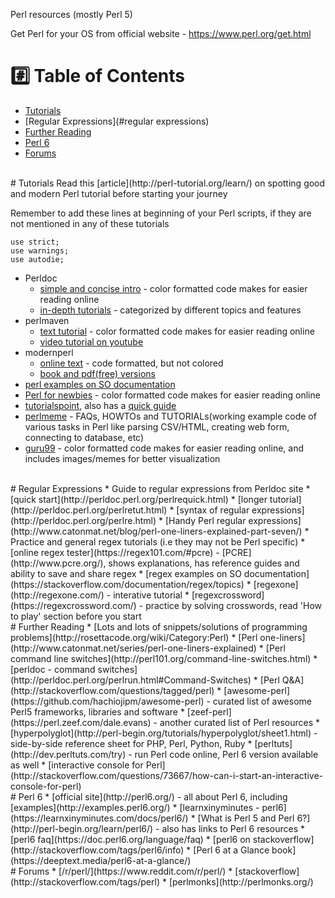 Perl resources (mostly Perl 5)

Get Perl for your OS from official website - https://www.perl.org/get.html

# :hash: Table of Contents
* [Tutorials](#tutorials)
* [Regular Expressions](#regular expressions)
* [Further Reading](#further-reading)
* [Perl 6](#perl-6)
* [Forums](#forums)

<br>
# <a name="tutorials"></a>Tutorials
Read this [article](http://perl-tutorial.org/learn/) on spotting good and modern Perl tutorial before starting your journey

Remember to add these lines at beginning of your Perl scripts, if they are not mentioned in any of these tutorials

	use strict;
	use warnings;
	use autodie;

* Perldoc
    * [simple and concise intro](http://perldoc.perl.org/perlintro.html) - color formatted code makes for easier reading online
    * [in-depth tutorials](http://perldoc.perl.org/index-tutorials.html) - categorized by different topics and features
* perlmaven
    * [text tutorial](http://perlmaven.com/perl-tutorial) - color formatted code makes for easier reading online
    * [video tutorial on youtube](https://www.youtube.com/playlist?list=PL2C0606EC4C89FF86)
* modernperl
    * [online text](http://modernperlbooks.com/books/modern_perl_2016/) - code formatted, but not colored
    * [book and pdf(free) versions](http://onyxneon.com/books/modern_perl/)
* [perl examples on SO documentation](http://stackoverflow.com/documentation/perl/topics)
* [Perl for newbies](http://perl-begin.org/tutorials/perl-for-newbies/) - color formatted code makes for easier reading online
* [tutorialspoint](http://www.tutorialspoint.com/perl/), also has a [quick guide](http://www.tutorialspoint.com/perl/perl_quick_guide.htm)
* [perlmeme](http://perlmeme.org/start_here/index.html) - FAQs, HOWTOs and TUTORIALs(working example code of various tasks in Perl like parsing CSV/HTML, creating web form, connecting to database, etc)
* [guru99](http://www.guru99.com/perl-tutorials.html) - color formatted code makes for easier reading online, and includes images/memes for better visualization

<br>
# <a name="regular expressions"></a>Regular Expressions
* Guide to regular expressions from Perldoc site
    * [quick start](http://perldoc.perl.org/perlrequick.html)
    * [longer tutorial](http://perldoc.perl.org/perlretut.html)
    * [syntax of regular expressions](http://perldoc.perl.org/perlre.html)
* [Handy Perl regular expressions](http://www.catonmat.net/blog/perl-one-liners-explained-part-seven/)
* Practice and general regex tutorials (i.e they may not be Perl specific)
    * [online regex tester](https://regex101.com/#pcre) - [PCRE](http://www.pcre.org/), shows explanations, has reference guides and ability to save and share regex
    * [regex examples on SO documentation](https://stackoverflow.com/documentation/regex/topics)
    * [regexone](http://regexone.com/) - interative tutorial
    * [regexcrossword](https://regexcrossword.com/) - practice by solving crosswords, read 'How to play' section before you start

<br>
# <a name="further-reading"></a>Further Reading
* [Lots and lots of snippets/solutions of programming problems](http://rosettacode.org/wiki/Category:Perl)
* [Perl one-liners](http://www.catonmat.net/series/perl-one-liners-explained) 
* [Perl command line switches](http://perl101.org/command-line-switches.html)
    * [perldoc - command switches](http://perldoc.perl.org/perlrun.html#Command-Switches)
* [Perl Q&A](http://stackoverflow.com/questions/tagged/perl)
* [awesome-perl](https://github.com/hachiojipm/awesome-perl) - curated list of awesome Perl5 frameworks, libraries and software
* [zeef-perl](https://perl.zeef.com/dale.evans) - another curated list of Perl resources
* [hyperpolyglot](http://perl-begin.org/tutorials/hyperpolyglot/sheet1.html) - side-by-side reference sheet for PHP, Perl, Python, Ruby
* [perltuts](http://dev.perltuts.com/try) - run Perl code online, Perl 6 version available as well
* [interactive console for Perl](http://stackoverflow.com/questions/73667/how-can-i-start-an-interactive-console-for-perl)

<br>
# <a name="perl-6"></a>Perl 6
* [official site](http://perl6.org/) - all about Perl 6, including [examples](http://examples.perl6.org/)
* [learnxinyminutes - perl6](https://learnxinyminutes.com/docs/perl6/)
* [What is Perl 5 and Perl 6?](http://perl-begin.org/learn/perl6/) - also has links to Perl 6 resources
* [perl6 faq](https://doc.perl6.org/language/faq)
* [perl6 on stackoverflow](http://stackoverflow.com/tags/perl6/info)
* [Perl 6 at a Glance book](https://deeptext.media/perl6-at-a-glance/)

<br>
# <a name="forums"></a>Forums
* [/r/perl/](https://www.reddit.com/r/perl/)
* [stackoverflow](http://stackoverflow.com/tags/perl)
* [perlmonks](http://perlmonks.org/)

